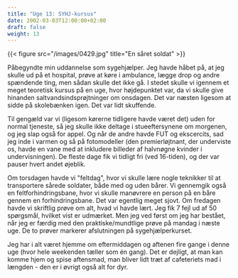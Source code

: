 ```yaml
---
title: "Uge 13: SYHJ-kursus"
date: 2002-03-03T12:00:00+02:00
draft: false
weight: 13
---
```


{{< figure src="/images/0429.jpg" title="En såret soldat" >}}

Påbegyndte min uddannelse som sygehjælper. Jeg havde håbet på, at jeg skulle ud på et hospital, prøve at køre i ambulance, lægge drop og andre spændende ting, men sådan skulle det ikke gå. I stedet skulle vi igennem et meget teoretisk kursus på en uge, hvor højdepunktet var, da vi skulle give hinanden saltvandsindsprøjtninger om onsdagen. Det var næsten ligesom at sidde på skolebænken igen. Det var lidt skuffende.

Til gengæld var vi (ligesom kørerne tidligere havde været det) uden for normal tjeneste, så jeg skulle ikke deltage i stueeftersynene om morgenen, og jeg slap også for appel. Og når de andre havde FUT og ekscercits, sad jeg inde i varmen og så på fotomodeller (den premierløjtnant, der underviste os, havde en vane med at inkludere billeder af halvnøgne kvinder i undervisningen). De fleste dage fik vi tidligt fri (ved 16-tiden), og der var pauser hvert andet øjeblik.

Om torsdagen havde vi "feltdag", hvor vi skulle lære nogle teknikker til at transportere sårede soldater, både med og uden bårer. Vi gennemgik også en feltforhindringsbane, hvor vi skulle manøvrere en person på en båre gennem en forhindringsbane. Det var egentlig meget sjovt. Om fredagen havde vi skriftlig prøve om alt, hvad vi havde lært. Jeg fik 7 fejl ud af 50 spørgsmål, hvilket vist er udmærket. Men jeg ved først om jeg har bestået, når jeg er færdig med den praktiske/mundtlige prøve på mandag i næste uge. De to prøver markerer afslutningen på sygehjælperkurset.

Jeg har i alt været hjemme om eftermiddagen og aftenen fire gange i denne uge (hvor hele weekenden tæller som én gang). Det er dejligt, at man kan komme hjem og spise aftensmad, man bliver lidt træt af cafeteriets mad i længden - den er i øvrigt også alt for dyr.
